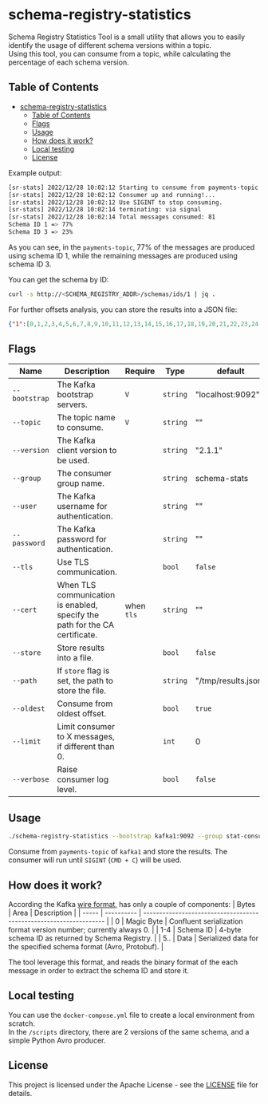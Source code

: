 # schema-registry-statistics
Schema Registry Statistics Tool is a small utility that allows you to easily identify the usage of different schema versions within a topic.  
Using this tool, you can consume from a topic, while calculating the percentage of each schema version.  

Table of Contents
-----------------

- [schema-registry-statistics](#schema-registry-statistics)
  - [Table of Contents](#table-of-contents)
  - [Flags](#flags)
  - [Usage](#usage)
  - [How does it work?](#how-does-it-work)
  - [Local testing](#local-testing)
  - [License](#license)

Example output:
```bash
[sr-stats] 2022/12/28 10:02:12 Starting to consume from payments-topic
[sr-stats] 2022/12/28 10:02:12 Consumer up and running!...
[sr-stats] 2022/12/28 10:02:12 Use SIGINT to stop consuming.
[sr-stats] 2022/12/28 10:02:14 terminating: via signal
[sr-stats] 2022/12/28 10:02:14 Total messages consumed: 81
Schema ID 1 => 77%
Schema ID 3 => 23%
```
As you can see, in the `payments-topic`, 77% of the messages are produced using schema ID 1, while the remaining messages are produced using schema ID 3.

You can get the schema by ID:
```bash
curl -s http://<SCHEMA_REGISTRY_ADDR>/schemas/ids/1 | jq .
```

For further offsets analysis, you can store the results into a JSON file:
```json
{"1":[0,1,2,3,4,5,6,7,8,9,10,11,12,13,14,15,16,17,18,19,20,21,22,23,24,25,26,27,28,29,30,31,32,33,34,35,36,37,38,39,40,41,42,43,44,45,46,47,48,49,50,51,52,53,54,55,56,57,58,59,60,61],"3":[62,63,64,65,66,67,68,69,70,71,72,73,74,75,76,77,78,79,80]}
```

## Flags
| Name          | Description                                                                 | Require    | Type     | default             |
| ------------- | --------------------------------------------------------------------------- | ---------- | -------- | ------------------- |
| `--bootstrap` | The Kafka bootstrap servers.                                                | `V`        | `string` | "localhost:9092"    |
| `--topic`     | The topic name to consume.                                                  | `V`        | `string` | ""                  |
| `--version`   | The Kafka client version to be used.                                        |            | `string` | "2.1.1"             |
| `--group`     | The consumer group name.                                                    |            | `string` | schema-stats        |
| `--user`      | The Kafka username for authentication.                                      |            | `string` | ""                  |
| `--password`  | The Kafka password for authentication.                                      |            | `string` | ""                  |
| `--tls`       | Use TLS communication.                                                      |            | `bool`   | `false`             |
| `--cert`      | When TLS communication is enabled, specify the path for the CA certificate. | when `tls` | `string` | ""                  |
| `--store`     | Store results into a file.                                                  |            | `bool`   | `false`             |
| `--path`      | If `store` flag is set, the path to store the file.                         |            | `string` | "/tmp/results.json" |
| `--oldest`    | Consume from oldest offset.                                                 |            | `bool`   | `true`              |
| `--limit`     | Limit consumer to X messages, if different than 0.                          |            | `int`    | 0                   |
| `--verbose`   | Raise consumer log level.                                                   |            | `bool`   | `false`             |

## Usage
```bash
./schema-registry-statistics --bootstrap kafka1:9092 --group stat-consumer --topic payments-topic --store --path ~/results.json
```
Consume from `payments-topic` of `kafka1` and store the results. The consumer will run until `SIGINT` (`CMD + C`) will be used.

## How does it work?
According the Kafka [wire format](https://docs.confluent.io/platform/current/schema-registry/serdes-develop/index.html#wire-format), has only a couple of components:
| Bytes | Area       | Description                                                        |
| ----- | ---------- | ------------------------------------------------------------------ |
| 0     | Magic Byte | Confluent serialization format version number; currently always 0. |
| 1-4   | Schema ID  | 4-byte schema ID as returned by Schema Registry.                   |
| 5..   | Data       | Serialized data for the specified schema format (Avro, Protobuf).  |

The tool leverage this format, and reads the binary format of the each message in order to extract the schema ID and store it.

## Local testing
You can use the `docker-compose.yml` file to create a local environment from scratch.  
In the `/scripts` directory, there are 2 versions of the same schema, and a simple Python Avro producer.
## License
This project is licensed under the Apache License - see the [LICENSE](LICENSE) file for details.

